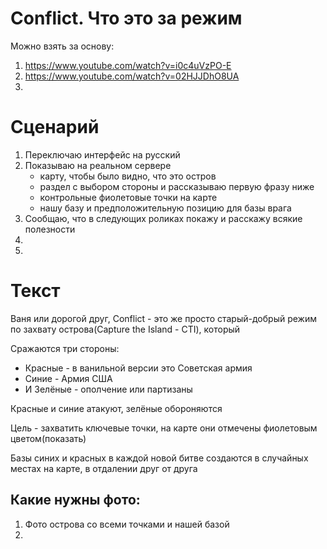 # Conflict. Что это за режим
Можно взять за основу:
1. https://www.youtube.com/watch?v=i0c4uVzPO-E
2. https://www.youtube.com/watch?v=02HJJDhO8UA
3. 

# Сценарий
1. Переключаю интерфейс на русский
2. Показываю на реальном сервере
   - карту, чтобы было видно, что это остров
   - раздел с выбором стороны и рассказываю первую фразу ниже
   - контрольные фиолетовые точки на карте
   - нашу базу и предположительную позицию для базы врага
3. Сообщаю, что в следующих роликах покажу и расскажу всякие полезности
4. 
5. 


# Текст
Ваня или дорогой друг, Conflict - это же просто старый-добрый режим по захвату острова(Capture the Island - CTI), который

Сражаются три стороны:
- Красные - в ванильной версии это Советская армия
- Синие - Армия США
- И Зелёные - ополчение или партизаны

Красные и синие атакуют, зелёные обороняются 

Цель - захватить ключевые точки, на карте они отмечены фиолетовым цветом(показать)

Базы синих и красных в каждой новой битве создаются в случайных местах на карте, в отдалении друг от друга


## Какие нужны фото:
1. Фото острова со всеми точками и нашей базой
2. 


